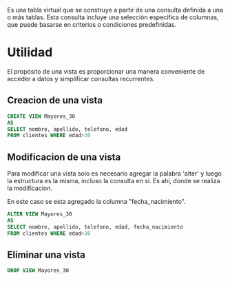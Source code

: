 Es una tabla virtual que se construye a partir de una consulta definida a una o más tablas. Esta consulta incluye una selección específica de columnas, que puede basarse en criterios o condiciones predefinidas. 

# Utilidad
El propósito de una vista es proporcionar una manera conveniente de acceder a datos y simplificar consultas recurrentes.

## Creacion de una vista

```SQL
CREATE VIEW Mayores_30
AS
SELECT nombre, apellido, telefono, edad
FROM clientes WHERE edad>30
```
## Modificacion de una vista
Para modificar una vista solo es necesario agregar la palabra 'alter' y luego la estructura es la misma, incluso la consulta en si. Es ahi, donde se realiza la modificacion.

En este caso se esta agregado la columna "fecha_nacimiento".

```SQL
ALTER VIEW Mayores_30
AS
SELECT nombre, apellido, telefono, edad, fecha_nacimiento
FROM clientes WHERE edad>30
```

## Eliminar una vista

```SQL
DROP VIEW Mayores_30
```